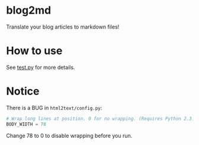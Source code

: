 # blog2md
Translate your blog articles to markdown files!

# How to use
See [test.py](https://github.com/EndlessCheng/blog2md/blob/master/test.py) for more details.

# Notice
There is a BUG in `html2text/config.py`:

```python
# Wrap long lines at position. 0 for no wrapping. (Requires Python 2.3.)
BODY_WIDTH = 78
```

Change 78 to 0 to disable wrapping before you run.
